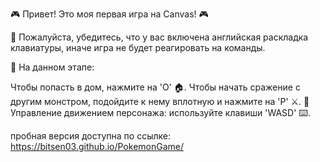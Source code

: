 🎮 Привет! Это моя первая игра на Canvas! 🎮

🌟 Пожалуйста, убедитесь, что у вас включена английская раскладка клавиатуры, иначе игра не будет реагировать на команды.

🔑 На данном этапе: 

Чтобы попасть в дом, нажмите на 'O' 🏠.
Чтобы начать сражение с другим монстром, подойдите к нему вплотную и нажмите на 'P' ⚔️.
🚶 Управление движением персонажа: используйте клавиши 'WASD' ⌨️.

пробная версия доступна по ссылке: https://bitsen03.github.io/PokemonGame/
